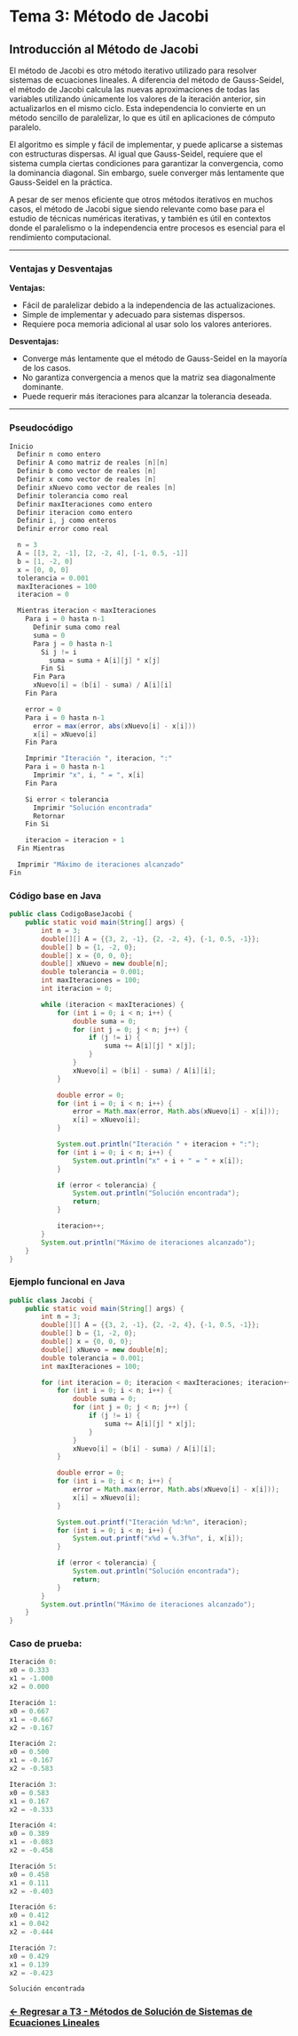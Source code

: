 # Tema 3: Método de Jacobi

## Introducción al Método de Jacobi

El método de Jacobi es otro método iterativo utilizado para resolver sistemas de ecuaciones lineales. A diferencia del método de Gauss-Seidel, el método de Jacobi calcula las nuevas aproximaciones de todas las variables utilizando únicamente los valores de la iteración anterior, sin actualizarlos en el mismo ciclo. Esta independencia lo convierte en un método sencillo de paralelizar, lo que es útil en aplicaciones de cómputo paralelo.

El algoritmo es simple y fácil de implementar, y puede aplicarse a sistemas con estructuras dispersas. Al igual que Gauss-Seidel, requiere que el sistema cumpla ciertas condiciones para garantizar la convergencia, como la dominancia diagonal. Sin embargo, suele converger más lentamente que Gauss-Seidel en la práctica.

A pesar de ser menos eficiente que otros métodos iterativos en muchos casos, el método de Jacobi sigue siendo relevante como base para el estudio de técnicas numéricas iterativas, y también es útil en contextos donde el paralelismo o la independencia entre procesos es esencial para el rendimiento computacional.

---

### Ventajas y Desventajas

**Ventajas:**
- Fácil de paralelizar debido a la independencia de las actualizaciones.
- Simple de implementar y adecuado para sistemas dispersos.
- Requiere poca memoria adicional al usar solo los valores anteriores.

**Desventajas:**
- Converge más lentamente que el método de Gauss-Seidel en la mayoría de los casos.
- No garantiza convergencia a menos que la matriz sea diagonalmente dominante.
- Puede requerir más iteraciones para alcanzar la tolerancia deseada.

---

### Pseudocódigo

```java
Inicio
  Definir n como entero
  Definir A como matriz de reales [n][n]
  Definir b como vector de reales [n]
  Definir x como vector de reales [n]
  Definir xNuevo como vector de reales [n]
  Definir tolerancia como real
  Definir maxIteraciones como entero
  Definir iteracion como entero
  Definir i, j como enteros
  Definir error como real

  n = 3
  A = [[3, 2, -1], [2, -2, 4], [-1, 0.5, -1]]
  b = [1, -2, 0]
  x = [0, 0, 0]
  tolerancia = 0.001
  maxIteraciones = 100
  iteracion = 0

  Mientras iteracion < maxIteraciones
    Para i = 0 hasta n-1
      Definir suma como real
      suma = 0
      Para j = 0 hasta n-1
        Si j != i
          suma = suma + A[i][j] * x[j]
        Fin Si
      Fin Para
      xNuevo[i] = (b[i] - suma) / A[i][i]
    Fin Para

    error = 0
    Para i = 0 hasta n-1
      error = max(error, abs(xNuevo[i] - x[i]))
      x[i] = xNuevo[i]
    Fin Para

    Imprimir "Iteración ", iteracion, ":"
    Para i = 0 hasta n-1
      Imprimir "x", i, " = ", x[i]
    Fin Para

    Si error < tolerancia
      Imprimir "Solución encontrada"
      Retornar
    Fin Si

    iteracion = iteracion + 1
  Fin Mientras

  Imprimir "Máximo de iteraciones alcanzado"
Fin
```

### Código base en Java

```java
public class CodigoBaseJacobi {
    public static void main(String[] args) {
        int n = 3;
        double[][] A = {{3, 2, -1}, {2, -2, 4}, {-1, 0.5, -1}};
        double[] b = {1, -2, 0};
        double[] x = {0, 0, 0};
        double[] xNuevo = new double[n];
        double tolerancia = 0.001;
        int maxIteraciones = 100;
        int iteracion = 0;

        while (iteracion < maxIteraciones) {
            for (int i = 0; i < n; i++) {
                double suma = 0;
                for (int j = 0; j < n; j++) {
                    if (j != i) {
                        suma += A[i][j] * x[j];
                    }
                }
                xNuevo[i] = (b[i] - suma) / A[i][i];
            }

            double error = 0;
            for (int i = 0; i < n; i++) {
                error = Math.max(error, Math.abs(xNuevo[i] - x[i]));
                x[i] = xNuevo[i];
            }

            System.out.println("Iteración " + iteracion + ":");
            for (int i = 0; i < n; i++) {
                System.out.println("x" + i + " = " + x[i]);
            }

            if (error < tolerancia) {
                System.out.println("Solución encontrada");
                return;
            }

            iteracion++;
        }
        System.out.println("Máximo de iteraciones alcanzado");
    }
}
```

### Ejemplo funcional en Java

```java
public class Jacobi {
    public static void main(String[] args) {
        int n = 3;
        double[][] A = {{3, 2, -1}, {2, -2, 4}, {-1, 0.5, -1}};
        double[] b = {1, -2, 0};
        double[] x = {0, 0, 0};
        double[] xNuevo = new double[n];
        double tolerancia = 0.001;
        int maxIteraciones = 100;

        for (int iteracion = 0; iteracion < maxIteraciones; iteracion++) {
            for (int i = 0; i < n; i++) {
                double suma = 0;
                for (int j = 0; j < n; j++) {
                    if (j != i) {
                        suma += A[i][j] * x[j];
                    }
                }
                xNuevo[i] = (b[i] - suma) / A[i][i];
            }

            double error = 0;
            for (int i = 0; i < n; i++) {
                error = Math.max(error, Math.abs(xNuevo[i] - x[i]));
                x[i] = xNuevo[i];
            }

            System.out.printf("Iteración %d:%n", iteracion);
            for (int i = 0; i < n; i++) {
                System.out.printf("x%d = %.3f%n", i, x[i]);
            }

            if (error < tolerancia) {
                System.out.println("Solución encontrada");
                return;
            }
        }
        System.out.println("Máximo de iteraciones alcanzado");
    }
}
```

### Caso de prueba:

```java
Iteración 0:
x0 = 0.333
x1 = -1.000
x2 = 0.000

Iteración 1:
x0 = 0.667
x1 = -0.667
x2 = -0.167

Iteración 2:
x0 = 0.500
x1 = -0.167
x2 = -0.583

Iteración 3:
x0 = 0.583
x1 = 0.167
x2 = -0.333

Iteración 4:
x0 = 0.389
x1 = -0.083
x2 = -0.458

Iteración 5:
x0 = 0.458
x1 = 0.111
x2 = -0.403

Iteración 6:
x0 = 0.412
x1 = 0.042
x2 = -0.444

Iteración 7:
x0 = 0.429
x1 = 0.139
x2 = -0.423

Solución encontrada
```
### [<- Regresar a T3 - Métodos de Solución de Sistemas de Ecuaciones Lineales ](https://github.com/Juan200519287393u83/Metodos_Numericos/blob/main/T3%20-%20M%C3%A9todos%20de%20Soluci%C3%B3n%20de%20Sistemas%20de%20Ecuaciones%20Lineales/Introducci%C3%B3n%20a%20los%20M%C3%A9todos%20de%20Soluci%C3%B3n%20de%20Sistemas%20de%20Ecuaciones%20Lineales.md)
